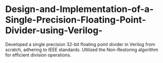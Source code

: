 # Design-and-Implementation-of-a-Single-Precision-Floating-Point-Divider-using-Verilog-
Developed a single precision 32-bit floating point divider in Verilog from scratch, adhering to IEEE standards. Utilized the Non-Restoring algorithm for efficient division operations.
